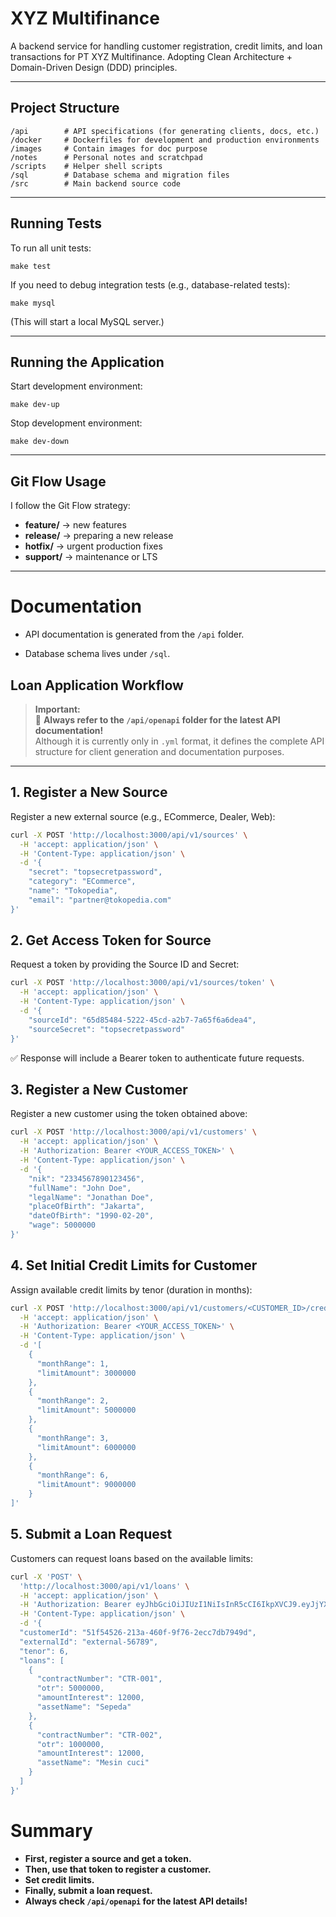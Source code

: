 # XYZ Multifinance

A backend service for handling customer registration, credit limits, and loan transactions for PT XYZ Multifinance. Adopting Clean Architecture + Domain-Driven Design (DDD) principles.

----------

## Project Structure

```
/api        # API specifications (for generating clients, docs, etc.)
/docker     # Dockerfiles for development and production environments
/images     # Contain images for doc purpose
/notes      # Personal notes and scratchpad
/scripts    # Helper shell scripts
/sql        # Database schema and migration files
/src        # Main backend source code
```

----------

##  Running Tests

To run all unit tests:

```
make test
```

If you need to debug integration tests (e.g., database-related tests):

```
make mysql
```

(This will start a local MySQL server.)

----------

##  Running the Application

Start development environment:

```
make dev-up
```

Stop development environment:

```
make dev-down
```

----------

##  Git Flow Usage

I follow the Git Flow strategy:

-   **feature/** → new features   
-   **release/** → preparing a new release
-   **hotfix/** → urgent production fixes
-   **support/** → maintenance or LTS


----------

# Documentation

-   API documentation is generated from the `/api` folder.
    
-   Database schema lives under `/sql`.



## Loan Application Workflow

> **Important:**  
> 📢 **Always refer to the `/api/openapi` folder for the latest API documentation!**  
> Although it is currently only in `.yml` format, it defines the complete API structure for client generation and documentation purposes.

----------

## 1. Register a New Source

Register a new external source (e.g., ECommerce, Dealer, Web):
```bash
curl -X POST 'http://localhost:3000/api/v1/sources' \
  -H 'accept: application/json' \
  -H 'Content-Type: application/json' \
  -d '{
    "secret": "topsecretpassword",
    "category": "ECommerce",
    "name": "Tokopedia",
    "email": "partner@tokopedia.com"
}'
```
## 2. Get Access Token for Source

Request a token by providing the Source ID and Secret:
```bash
curl -X POST 'http://localhost:3000/api/v1/sources/token' \
  -H 'accept: application/json' \
  -H 'Content-Type: application/json' \
  -d '{
    "sourceId": "65d85484-5222-45cd-a2b7-7a65f6a6dea4",
    "sourceSecret": "topsecretpassword"
}'
```
✅ Response will include a Bearer token to authenticate future requests.

## 3. Register a New Customer

Register a new customer using the token obtained above:
```bash
curl -X POST 'http://localhost:3000/api/v1/customers' \
  -H 'accept: application/json' \
  -H 'Authorization: Bearer <YOUR_ACCESS_TOKEN>' \
  -H 'Content-Type: application/json' \
  -d '{
    "nik": "2334567890123456",
    "fullName": "John Doe",
    "legalName": "Jonathan Doe",
    "placeOfBirth": "Jakarta",
    "dateOfBirth": "1990-02-20",
    "wage": 5000000
}'

```
## 4. Set Initial Credit Limits for Customer

Assign available credit limits by tenor (duration in months):
```bash
curl -X POST 'http://localhost:3000/api/v1/customers/<CUSTOMER_ID>/credit-limits' \
  -H 'accept: application/json' \
  -H 'Authorization: Bearer <YOUR_ACCESS_TOKEN>' \
  -H 'Content-Type: application/json' \
  -d '[
    {
      "monthRange": 1,
      "limitAmount": 3000000
    },
    {
      "monthRange": 2,
      "limitAmount": 5000000
    },
    {
      "monthRange": 3,
      "limitAmount": 6000000
    },
    {
      "monthRange": 6,
      "limitAmount": 9000000
    }
]'
```
## 5. Submit a Loan Request

Customers can request loans based on the available limits:
```bash
curl -X 'POST' \
  'http://localhost:3000/api/v1/loans' \
  -H 'accept: application/json' \
  -H 'Authorization: Bearer eyJhbGciOiJIUzI1NiIsInR5cCI6IkpXVCJ9.eyJjYXRlZ29yeSI6IkVDb21tZXJjZSIsImV4cCI6MTc0NTc4MDkxOCwibmFtZSI6IlRva29wZWRpYSIsInN1YiI6IjY1ZDg1NDg0LTUyMjItNDVjZC1hMmI3LTdhNjVmNmE2ZGVhNCJ9.0_4lN9lCoXU0A4yB9vWhBbZzzOO5lonyWT_hl86V8Gs' \
  -H 'Content-Type: application/json' \
  -d '{
  "customerId": "51f54526-213a-460f-9f76-2ecc7db7949d",
  "externalId": "external-56789",
  "tenor": 6,
  "loans": [
    {
      "contractNumber": "CTR-001",
      "otr": 5000000,
      "amountInterest": 12000,
      "assetName": "Sepeda"
    },
    {
      "contractNumber": "CTR-002",
      "otr": 1000000,
      "amountInterest": 12000,
      "assetName": "Mesin cuci"
    }
  ]
}'

```

# Summary

-    **First, register a source and get a token.** 
-    **Then, use that token to register a customer.**
-    **Set credit limits.**
-    **Finally, submit a loan request.**
-    **Always check `/api/openapi` for the latest API details!**
